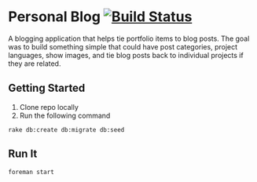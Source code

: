 # Personal Blog [![Build Status](https://travis-ci.org/plattyp/personal-blog.svg?branch=master)](https://travis-ci.org/plattyp/personal-blog)
A blogging application that helps tie portfolio items to blog posts. The goal was to build something simple that could have post categories, project languages, show images, and tie blog posts back to individual projects if they are related.

## Getting Started
1. Clone repo locally
2. Run the following command
```
rake db:create db:migrate db:seed
```

## Run It

    foreman start
